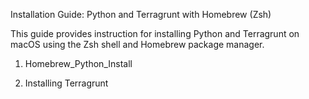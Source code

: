 Installation Guide: Python and Terragrunt with Homebrew (Zsh)

This guide provides instruction for installing Python and Terragrunt on macOS using the Zsh shell and Homebrew package manager.

1. Homebrew_Python_Install

2. Installing Terragrunt
